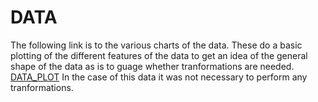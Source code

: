 # DATA  
The following link is to the various charts of the data. These do a basic plotting of the different features of the data to get an idea of the general shape of the data as is to guage whether tranformations are needed.  
[DATA_PLOT](data_plot.ipynb)
In the case of this data it was not necessary to perform any tranformations. 
